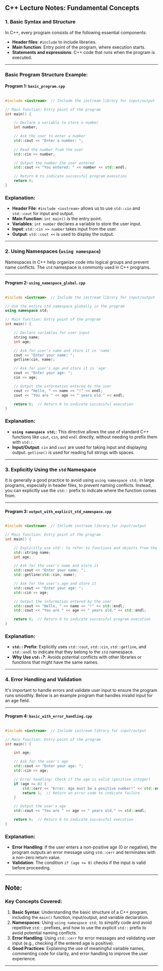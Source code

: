 ## **C++ Lecture Notes: Fundamental Concepts**



### **1. Basic Syntax and Structure**

In C++, every program consists of the following essential components:
- **Header files**: `#include` to include libraries.
- **Main function**: Entry point of the program, where execution starts.
- **Statements and expressions**: C++ code that runs when the program is executed.

---

### **Basic Program Structure Example**:

#### **Program 1: `basic_program.cpp`**

```cpp

#include <iostream>  // Include the iostream library for input/output

// Main function: Entry point of the program
int main() {

    // Declare a variable to store a number
    int number;

    // Ask the user to enter a number
    std::cout << "Enter a number: ";
    
    // Read the number from the user
    std::cin >> number;

    // Output the number the user entered
    std::cout << "You entered: " << number << std::endl;

    // Return 0 to indicate successful program execution
    return 0;
}
```

### **Explanation**:
- **Header File**: `#include <iostream>` allows us to use `std::cin` and `std::cout` for input and output.
- **Main Function**: `int main()` is the entry point.
- **Variables**: `int number` declares a variable to store the user input.
- **Input**: `std::cin >> number` takes input from the user.
- **Output**: `std::cout <<` is used to display the output.

---

### **2. Using Namespaces (`using namespace`)**

Namespaces in C++ help organize code into logical groups and prevent name conflicts. The `std` namespace is commonly used in C++ programs.

---

#### **Program 2: `using_namespace_global.cpp`**

```cpp

#include <iostream>  // Include the iostream library for input/output

// Use the entire std namespace globally in the program
using namespace std;

// Main function: Entry point of the program
int main() {

    // Declare variables for user input
    string name;
    int age;

    // Ask for user's name and store it in 'name'
    cout << "Enter your name: ";
    getline(cin, name);

    // Ask for user's age and store it in 'age'
    cout << "Enter your age: ";
    cin >> age;

    // Output the information entered by the user
    cout << "Hello, " << name << "!" << endl;
    cout << "You are " << age << " years old." << endl;

    return 0;  // Return 0 to indicate successful execution
}
```

### **Explanation**:
- **`using namespace std;`**: This directive allows the use of standard C++ functions like `cout`, `cin`, and `endl` directly, without needing to prefix them with `std::`.
- **Input/Output**: `cin` and `cout` are used for taking input and displaying output. `getline()` is used for reading full strings with spaces.

---

### **3. Explicitly Using the `std` Namespace**

It is generally a good practice to avoid using `using namespace std;` in large programs, especially in header files, to prevent naming conflicts. Instead, you can explicitly use the `std::` prefix to indicate where the function comes from.

---

#### **Program 3: `output_with_explicit_std_namespace.cpp`**

```cpp

#include <iostream>  // Include iostream library for input/output

// Main function: Entry point of the program
int main() {

    // Explicitly use std:: to refer to functions and objects from the std namespace
    std::string name;
    int age;

    // Ask for the user's name and store it
    std::cout << "Enter your name: ";
    std::getline(std::cin, name);

    // Ask for the user's age and store it
    std::cout << "Enter your age: ";
    std::cin >> age;

    // Output the information entered by the user
    std::cout << "Hello, " << name << "!" << std::endl;
    std::cout << "You are " << age << " years old." << std::endl;

    return 0;  // Return 0 to indicate successful program execution
}
```

### **Explanation**:
- **`std::` Prefix**: Explicitly uses `std::cout`, `std::cin`, `std::getline`, and `std::endl` to indicate that they belong to the `std` namespace.
- **Why Use `std::`?**: Avoids potential conflicts with other libraries or functions that might have the same names.

---

### **4. Error Handling and Validation**

It's important to handle errors and validate user input to ensure the program runs smoothly. Below is an example program that handles invalid input for an age field.

---

#### **Program 4: `basic_with_error_handling.cpp`**

```cpp

#include <iostream>  // Include iostream library for input/output

// Main function: Entry point of the program
int main() {

    int age;

    // Ask for the user's age
    std::cout << "Enter your age: ";
    std::cin >> age;

    // Error handling: Check if the age is valid (positive integer)
    if (age <= 0) {
        std::cerr << "Error: Age must be a positive number!" << std::endl;
        return 1;  // Return an error code to indicate failure
    }

    // Output the user's age
    std::cout << "You are " << age << " years old." << std::endl;

    return 0;  // Return 0 to indicate successful execution
}
```

### **Explanation**:
- **Error Handling**: If the user enters a non-positive age (0 or negative), the program outputs an error message using `std::cerr` and terminates with a non-zero return value.
- **Validation**: The condition `if (age <= 0)` checks if the input is valid before proceeding.

---

## **Note:**

### **Key Concepts Covered**:
1. **Basic Syntax**: Understanding the basic structure of a C++ program, including the `main()` function, input/output, and variable declaration.
2. **Namespaces**: Using `using namespace std;` to simplify code and avoid repetitive `std::` prefixes, and how to use the explicit `std::` prefix to avoid potential naming conflicts.
3. **Error Handling**: Using `std::cerr` for error messages and validating user input (e.g., checking if the entered age is positive).
4. **Good Practices**: Explaining the use of meaningful variable names, commenting code for clarity, and error handling to improve the user experience.

---

